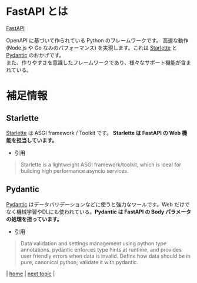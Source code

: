 # FastAPI とは

[FastAPI](https://fastapi.tiangolo.com/ja/)

OpenAPI に基づいて作られている Python のフレームワークです。
高速な動作 (Node.js や Go なみのパフォーマンス) を実現します。これは [Starlette](https://www.starlette.io/) と [Pydantic](https://pydantic-docs.helpmanual.io/) のおかげです。<br>
また、作りやすさを意識したフレームワークであり、様々なサポート機能が含まれている。

# 補足情報
## Starlette 
[Starlette](https://www.starlette.io/) は ASGI framework / Toolkit です。
**Starlette は FastAPI の Web 機能を担当しています。**
* 引用
> Starlette is a lightweight ASGI framework/toolkit, which is ideal for building high performance asyncio services.

## Pydantic
[Pydantic](https://pydantic-docs.helpmanual.io/) はデータバリデーションなどに使うと強力なツールです。Web だけでなく機械学習やDLにも使われている。**Pydantic は FastAPI の Body パラメータの処理を担っています。**

* 引用
> Data validation and settings management using python type annotations.
> pydantic enforces type hints at runtime, and provides user friendly errors when data is invalid.
> Define how data should be in pure, canonical python; validate it with pydantic.

| 
[home](https://github.com/shingenpy/fastapi_workshop) 
| 
[next topic](/documents/02_why_fastapi)
|